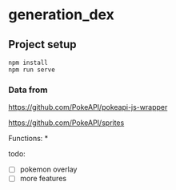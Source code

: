 # generation_dex

## Project setup
```
npm install
npm run serve
```

### Data from
https://github.com/PokeAPI/pokeapi-js-wrapper

https://github.com/PokeAPI/sprites

Functions:
* 

todo:
* [ ] pokemon overlay
* [ ] more features
